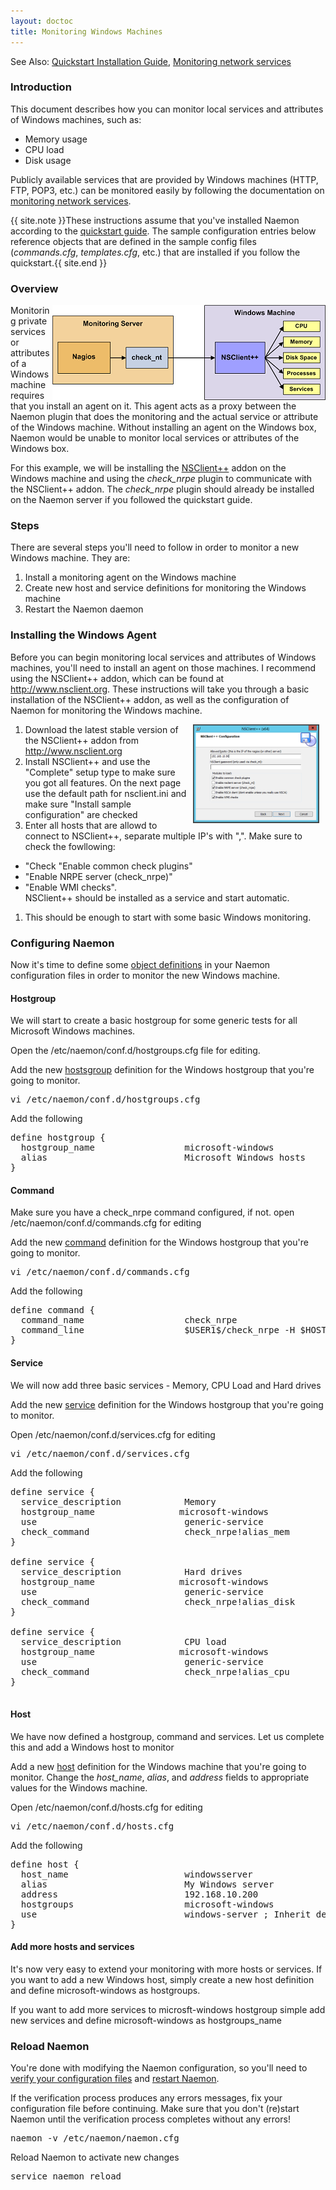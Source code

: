 ```yaml
---
layout: doctoc
title: Monitoring Windows Machines
---
```

<span class="glyphicon glyphicon-arrow-right"></span> See Also: <a href="quickstart.html">Quickstart Installation Guide</a>, <a href="monitoring-networkservices.html">Monitoring network services</a>

### Introduction

This document describes how you can monitor local services and attributes of Windows machines, such as:

<ul>
<li>Memory usage</li>
<li>CPU load</li>
<li>Disk usage</li>
</ul>

Publicly available services that are provided by Windows machines (HTTP, FTP, POP3, etc.) can be monitored easily by following the documentation on <a href="monitoring-networkservices.html">monitoring network services</a>.

{{ site.note }}These instructions assume that you've installed Naemon according to the <a href="quickstart.html">quickstart guide</a>.   The sample configuration entries below reference objects that are defined in the sample config files (<i>commands.cfg</i>, <i>templates.cfg</i>, etc.) that are installed if you follow the quickstart.{{ site.end }}

### Overview

<img src="images/monitoring-windows.png" border="0" alt="Monitoring a Windows Machine" title="Monitoring a Windows Machine" style="float: right;">

Monitoring private services or attributes of a Windows machine requires that you install an agent on it.  This agent acts as a proxy between the Naemon plugin that does the monitoring and the actual service or attribute of the Windows machine.  Without installing an agent on the Windows box, Naemon would be unable to monitor local services or attributes of the Windows box.

For this example, we will be installing the <a href="http://www.nsclient.org/">NSClient++</a> addon on the Windows machine and using the <i>check_nrpe</i> plugin to communicate with the NSClient++ addon. The <i>check_nrpe</i> plugin should already be installed on the Naemon server if you followed the quickstart guide.

### Steps

There are several steps you'll need to follow in order to monitor a new Windows machine.  They are:

<ol>
<li>Install a monitoring agent on the Windows machine</li>
<li>Create new host and service definitions for monitoring the Windows machine</li>
<li>Restart the Naemon daemon</li>
</ol>

### Installing the Windows Agent

Before you can begin monitoring local services and attributes of Windows machines, you'll need to install an agent on those machines.  I recommend using the NSClient++ addon, which can be found at <a href="http://www.nsclient.org">http://www.nsclient.org</a>.  These instructions will take you through a basic installation of the NSClient++ addon, as well as the configuration of Naemon for monitoring the Windows machine.

<a href="images/nsclient-install1.png"><img src="images/nsclient-install1.png" border="0" hspace="10" width="40%" height="40%" alt="pnp4nagios example with Naemon" title="pnp4nagios example with Naemon" style="float: right;"></a>
  
1.  Download the latest stable version of the NSClient++ addon from <a href="http://www.nsclient.org">http://www.nsclient.org</a>
1.  Install NSClient++ and use the "Complete" setup type to make sure you got all features. On the next page use the default path for nsclient.ini and make sure "Install sample configuration" are checked
1.  Enter all hosts that are allowd to connect to NSClient++, separate multiple IP's with ",". Make sure to check the fowllowing:
  * "Check "Enable common check plugins"
  * "Enable NRPE server (check_nrpe)"
  * "Enable WMI checks".  
  NSClient++ should be installed as a service and start automatic.
1.  This should be enough to start with some basic Windows monitoring.

### Configuring Naemon

Now it's time to define some <a href="objectdefinitions.html">object definitions</a> in your Naemon configuration files in order to monitor the new Windows machine.

#### Hostgroup

We will start to create a basic hostgroup for some generic tests for all Microsoft Windows machines.

Open the /etc/naemon/conf.d/hostgroups.cfg file for editing.

Add the new <a href="objectdefinitions.html#hostgroup">hostsgroup</a> definition for the Windows hostgroup that you're going to monitor.

<pre>
vi /etc/naemon/conf.d/hostgroups.cfg
</pre>

Add the following
<pre>
define hostgroup {
  hostgroup_name                 microsoft-windows
  alias                          Microsoft Windows hosts
}
</pre>

#### Command

Make sure you have a check_nrpe command configured, if not. open /etc/naemon/conf.d/commands.cfg for editing

Add the new <a href="objectdefinitions.html#command">command</a> definition for the Windows hostgroup that you're going to monitor.

<pre>
vi /etc/naemon/conf.d/commands.cfg
</pre>

Add the following

<pre>
define command {
  command_name                   check_nrpe
  command_line                   $USER1$/check_nrpe -H $HOSTADDRESS$ -c $ARG1$
}
</pre>

#### Service

We will now add three basic services - Memory, CPU Load and Hard drives

Add the new <a href="objectdefinitions.html#service">service</a> definition for the Windows hostgroup that you're going to monitor.

Open /etc/naemon/conf.d/services.cfg for editing

<pre>
vi /etc/naemon/conf.d/services.cfg
</pre>

Add the following

<pre>
define service {
  service_description            Memory
  hostgroup_name                microsoft-windows
  use                            generic-service
  check_command                  check_nrpe!alias_mem
}

define service {
  service_description            Hard drives
  hostgroup_name                microsoft-windows
  use                            generic-service
  check_command                  check_nrpe!alias_disk
}

define service {
  service_description            CPU load
  hostgroup_name                microsoft-windows
  use                            generic-service
  check_command                  check_nrpe!alias_cpu
}

</pre>

#### Host

We have now defined a hostgroup, command and services. Let us complete this and add a Windows host to monitor

Add a new <a href="objectdefinitions.html#host">host</a> definition for the Windows machine that you're going to monitor. Change the <i>host_name</i>, <i>alias</i>, and <i>address</i> fields to appropriate values for the Windows machine.

Open /etc/naemon/conf.d/hosts.cfg for editing

<pre>
vi /etc/naemon/conf.d/hosts.cfg
</pre>

Add the following

<pre>
define host {
  host_name                      windowsserver
  alias                          My Windows server
  address                        192.168.10.200
  hostgroups                     microsoft-windows
  use                            windows-server ; Inherit default values from a Windows server template (make sure you keep this line!)
}
</pre>

#### Add more hosts and services

It's now very easy to extend your monitoring with more hosts or services. If you want to add a new Windows host, simply create a new host definition and define microsoft-windows as hostgroups.

If you want to add more services to microsft-windows hostgroup simple add new services and define microsoft-windows as hostgroups_name


### Reload Naemon

You're done with modifying the Naemon configuration, so you'll need to <a href="verifyconfig.html">verify your configuration files</a> and <a href="startstop.html">restart Naemon</a>.

If the verification process produces any errors messages, fix your configuration file before continuing.  Make sure that you don't (re)start Naemon until the verification process completes without any errors!

<pre>
naemon -v /etc/naemon/naemon.cfg
</pre>

Reload Naemon to activate new changes

<pre>
service naemon reload
</pre>
